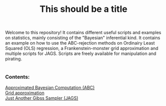 <h1 align="center">This should be a title</h1>  <br />

Welcome to this repository! It contains different useful scripts and examples on statistics, mainly consisting of the "Bayesian" inferential kind. It contains an example on how to use the ABC-rejection methods on Ordinairy Least Squared (OLS) regression, a Frankenstein-monster grid approximation and multiple scripts for JAGS. Scripts are freely available for manipulation and pirating.<br />
  <br />
<h3/>Contents:</h3> 

[Approximated Bayesian Computation (ABC)](https://github.com/snwikaij/R-scripts/tree/main/ABC) 
<br />
[Grid approximation](https://github.com/snwikaij/R-scripts/tree/main/Grid_approximation) 
<br />
[Just Another Gibss Sampler (JAGS)](https://github.com/snwikaij/R-scripts/tree/main/JAGS) 
<br />

